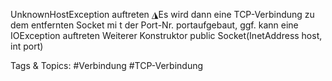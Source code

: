 UnknownHostException auftreten
◮Es wird dann eine TCP-Verbindung zu dem entfernten Socket mi t der Port-Nr.
portaufgebaut, ggf. kann eine IOException auftreten
Weiterer Konstruktor
public  Socket(InetAddress  host, int port)

   Tags & Topics:
   #Verbindung
   #TCP-Verbindung